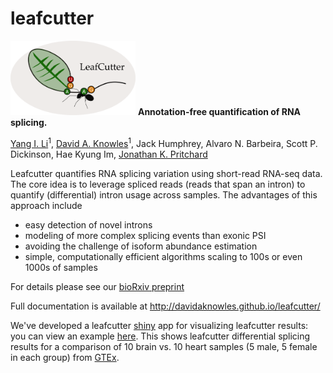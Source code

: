 # leafcutter

<img src="./docs/logo.png" width="200"> **Annotation-free quantification of RNA splicing.**

[Yang I. Li](http://web.stanford.edu/~yangili/index.html)<sup>1</sup>, [David A. Knowles](http://cs.stanford.edu/people/davidknowles/)<sup>1</sup>, Jack Humphrey, Alvaro N. Barbeira, Scott P. Dickinson, Hae Kyung Im, [Jonathan K. Pritchard](http://web.stanford.edu/group/pritchardlab/home.html)

Leafcutter quantifies RNA splicing variation using short-read RNA-seq data. The core idea is to leverage spliced reads (reads that span an intron) to quantify (differential) intron usage across samples. The advantages of this approach include
* easy detection of novel introns
* modeling of more complex splicing events than exonic PSI
* avoiding the challenge of isoform abundance estimation
* simple, computationally efficient algorithms scaling to 100s or even 1000s of samples

For details please see our [bioRxiv preprint](http://biorxiv.org/content/early/2016/03/16/044107)

Full documentation is available at <http://davidaknowles.github.io/leafcutter/>

We've developed a leafcutter [shiny](https://shiny.rstudio.com/) app for visualizing leafcutter results: you can view an example [here](https://leafviz.shinyapps.io/leafviz/). This shows leafcutter differential splicing results for a comparison of 10 brain vs. 10 heart samples (5 male, 5 female in each group) from [GTEx](https://www.gtexportal.org/home/). 
